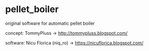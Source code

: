 # pellet_boiler
original software for automatic pellet boiler

concept: TommyPluss -> http://tommypluss.blogspot.com/

software: Nicu Florica (niq_ro) -> https://nicuflorica.blogspot.com/

